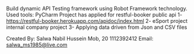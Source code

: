 Build dynamic API Testing framework using Robot Framework technology.
Used tools: PyCharm
Project has applied for restful-booker public api
1- https://restful-booker.herokuapp.com/apidoc/index.html
2- eSport project internal company project
3- Applying data driven from Json and CSV files 



Created By:
Salwa Nabil Hussein
Mob, 20 1112392412
Email: salwa_ms1985@live.com
